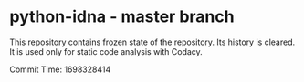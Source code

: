 # python-idna - master branch

This repository contains frozen state of the repository.
Its history is cleared. It is used only for static code
analysis with Codacy.

Commit Time: 1698328414
